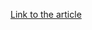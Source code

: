 [Link to the article](https://www.welivesecurity.com/en/podcasts/eset-research-podcast-telekopye-again/)
